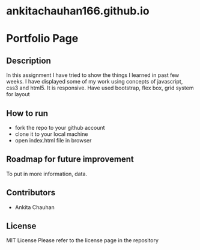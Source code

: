 # ankitachauhan166.github.io

# Portfolio Page
## Description
In this assignment I have tried to show the things I learned in past few weeks. I have displayed some of my work using concepts of javascript, css3 and html5. It is responsive. Have used bootstrap, flex box, grid system for layout
## How to run
<ul>
  <li>fork the repo to your github account</li>
  <li>clone it to your local machine</li>
  <li>open index.html file in browser</li>
 </ul>
 
## Roadmap for future improvement
To put in more information, data.
## Contributors
<ul>
  <li>Ankita Chauhan</li>
 </ul>
 
## License
MIT License
Please refer to the license page in the repository
